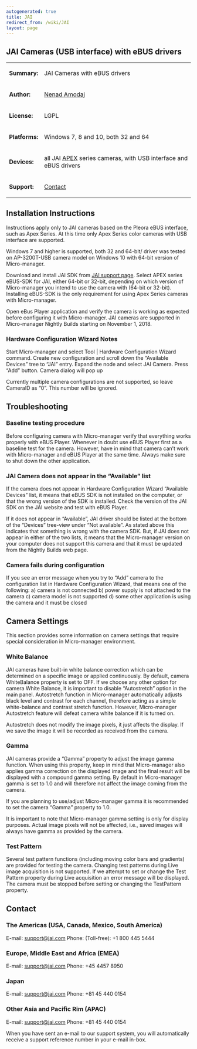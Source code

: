 ```yaml
---
autogenerated: true
title: JAI
redirect_from: /wiki/JAI
layout: page
---
```


## JAI Cameras (USB interface) with eBUS drivers

<table>
<tr>
<td markdown="1">

**Summary:**

</td>
<td markdown="1">

JAI Cameras with eBUS drivers

</td>
</tr>
<tr>
<td markdown="1">

**Author:**

</td>
<td markdown="1">

[Nenad Amodaj](http://nenad.amodaj.com)

</td>
</tr>
<tr>
<td markdown="1">

**License:**

</td>
<td markdown="1">

LGPL

</td>
</tr>
<tr>
<td markdown="1">

**Platforms:**

</td>
<td markdown="1">

Windows 7, 8 and 10, both 32 and 64

</td>
</tr>
<tr>
<td markdown="1">

**Devices:**

</td>
<td markdown="1">

all JAI
[APEX](https://www.jai.com/products/product-lines/apex-series-3-sensor-area-scan)
series cameras, with USB interface and eBUS drivers

</td>
</tr>
<tr>
<td markdown="1">

**Support:**

</td>
<td markdown="1">

[Contact](#contact)

</td>
</tr>
</table>

## Installation Instructions

Instructions apply only to JAI cameras based on the Pleora eBUS
interface, such as Apex Series. At this time only Apex Series color
cameras with USB interface are supported.

Windows 7 and higher is supported, both 32 and 64-bit/ driver was tested
on AP-3200T-USB camera model on Windows 10 with 64-bit version of
Micro-manager.

Download and install JAI SDK from [JAI support
page](https://www.jai.com/support-software/downloads). Select APEX
series eBUS-SDK for JAI, either 64-bit or 32-bit, depending on which
version of Micro-manager you intend to use the camera with (64-bit or
32-bit). Installing eBUS-SDK is the only requirement for using Apex
Series cameras with Micro-manager.

Open eBus Player application and verify the camera is working as
expected before configuring it with Micro-manager. JAI cameras are
supported in Micro-manager Nightly Builds starting on November 1, 2018.

### Hardware Configuration Wizard Notes

Start Micro-manager and select Tool \| Hardware Configuration Wizard
command. Create new configuration and scroll down the “Available
Devices” tree to “JAI” entry. Expand the node and select JAI Camera.
Press “Add” button. Camera dialog will pop up

Currently multiple camera configurations are not supported, so leave
CameraID as “0”. This number will be ignored.

## Troubleshooting

### Baseline testing procedure

Before configuring camera with Micro-manager verify that everything
works properly with eBUS Player. Whenever in doubt use eBUS Player first
as a baseline test for the camera. However, have in mind that camera
can’t work with Micro-manager and eBUS Player at the same time. Always
make sure to shut down the other application.

### JAI Camera does not appear in the “Available” list

If the camera does not appear in Hardware Configuration Wizard
“Available Devices” list, it means that eBUS SDK is not installed on the
computer, or that the wrong version of the SDK is installed. Check the
version of the JAI SDK on the JAI website and test with eBUS Player.

If it does not appear in “Available”, JAI driver should be listed at the
bottom of the “Devices” tree-view under “Not available”. As stated above
this indicates that something is wrong with the camera SDK. But, if JAI
does not appear in either of the two lists, it means that the
Micro-manager version on your computer does not support this camera and
that it must be updated from the Nightly Builds web page.

### Camera fails during configuration

If you see an error message when you try to “Add” camera to the
configuration list in Hardware Configuration Wizard, that means one of
the following: a) camera is not connected b) power supply is not
attached to the camera c) camera model is not supported d) some other
application is using the camera and it must be closed

## Camera Settings

This section provides some information on camera settings that require
special consideration in Micro-manager environment.

### White Balance

JAI cameras have built-in white balance correction which can be
determined on a specific image or applied continuously. By default,
camera WhiteBalance property is set to OFF. If we choose any other
option for camera White Balance, it is important to disable
“Autostretch” option in the main panel. Autostretch function in
Micro-manager automatically adjusts black level and contrast for each
channel, therefore acting as a simple white-balance and contrast stretch
function. However, Micro-manager Autostretch feature will defeat camera
white balance if it is turned on.

Autostretch does not modify the image pixels, it just affects the
display. If we save the image it will be recorded as received from the
camera.

### Gamma

JAI cameras provide a “Gamma” property to adjust the image gamma
function. When using this property, keep in mind that Micro-manager also
applies gamma correction on the displayed image and the final result
will be displayed with a compound gamma setting. By default in
Micro-manager gamma is set to 1.0 and will therefore not affect the
image coming from the camera.

If you are planning to use/adjust Micro-manager gamma it is recommended
to set the camera “Gamma” property to 1.0.

It is important to note that Micro-manager gamma setting is only for
display purposes. Actual image pixels will not be affected, i.e., saved
images will always have gamma as provided by the camera.

### Test Pattern

Several test pattern functions (including moving color bars and
gradients) are provided for testing the camera. Changing test patterns
during Live image acquisition is not supported. If we attempt to set or
change the Test Pattern property during Live acquisition an error
message will be displayed. The camera must be stopped before setting or
changing the TestPattern property.

## Contact

### The Americas (USA, Canada, Mexico, South America)

E-mail: support@jai.com Phone: (Toll-free): +1 800 445 5444

### Europe, Middle East and Africa (EMEA)

E-mail: support@jai.com Phone: +45 4457 8950

### Japan

E-mail: support@jai.com Phone: +81 45 440 0154

### Other Asia and Pacific Rim (APAC)

E-mail: support@jai.com Phone: +81 45 440 0154

When you have sent an e-mail to our support system, you will
automatically receive a support reference number in your e-mail in-box.
